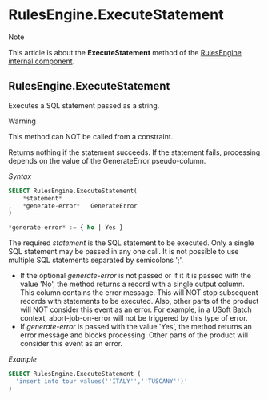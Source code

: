 # RulesEngine.ExecuteStatement



> [!NOTE]
> This article is about the **ExecuteStatement** method of the [RulesEngine internal component](/docs/Extensions/RulesEngine%20internal%20component).

## **RulesEngine.ExecuteStatement**

Executes a SQL statement passed as a string.

> [!WARNING]
> This method can NOT be called from a constraint.

Returns nothing if the statement succeeds. If the statement fails, processing depends on the value of the GenerateError pseudo-column.

*Syntax*

```sql
SELECT RulesEngine.ExecuteStatement(
    *statement*
,   *generate-error*   GenerateError
)

*generate-error* := { No | Yes }
```

The required *statement* is the SQL statement to be executed. Only a single SQL statement may be passed in any one call. It is not possible to use multiple SQL statements separated by semicolons ';'.

- If the optional *generate-error* is not passed or if it it is passed with the value 'No', the method returns a record with a single output column. This column contains the error message. This will NOT stop subsequent records with statements to be executed. Also, other parts of the product will NOT consider this event as an error. For example, in a USoft Batch context, abort-job-on-error will not be triggered by this type of error.
- If *generate-error* is passed with the value 'Yes', the method returns an error message and blocks processing. Other parts of the product will consider this event as an error.

*Example*

```sql
SELECT RulesEngine.ExecuteStatement (
  'insert into tour values(''ITALY'',''TUSCANY'')'
)
```

 